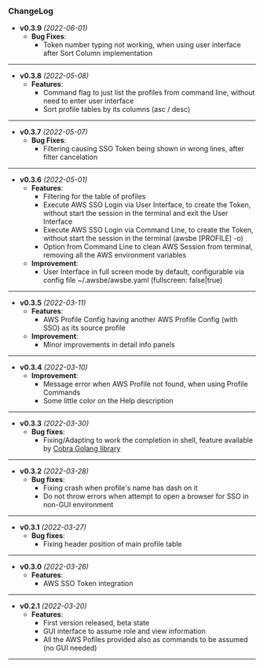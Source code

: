 <div id="top"></div>

### **ChangeLog**
- **v0.3.9** *(2022-06-01)*
  - **Bug Fixes**: 
    - Token number typing not working, when using user interface after Sort Column implementation
--- 
- **v0.3.8** *(2022-05-08)*
  - **Features**: 
    - Command flag to just list the profiles from command line, without need to enter user interface
    - Sort profile tables by its columns (asc / desc)
---
- **v0.3.7** *(2022-05-07)*
  - **Bug Fixes**: 
    - Filtering causing SSO Token being shown in wrong lines, after filter cancelation
---

- **v0.3.6** *(2022-05-01)*
  - **Features**: 
    - Filtering for the table of profiles
    - Execute AWS SSO Login via User Interface, to create the Token, without start the session in the terminal and exit the User Interface 
    - Execute AWS SSO Login via Command Line, to create the Token, without start the session in the terminal (awsbe [PROFILE] -o)
    - Option from Command Line to clean AWS Session from terminal, removing all the AWS environment variables
  - **Improvement**: 
    - User Interface in full screen mode by default, configurable via config file ~/.awsbe/awsbe.yaml (fullscreen: false|true)
---
- **v0.3.5** *(2022-03-11)*
  - **Features**: 
    - AWS Profile Config having another AWS Profile Config (with SSO) as its source profile 
  - **Improvement**: 
    - Minor improvements in detail info panels
---
- **v0.3.4** *(2022-03-10)*
  - **Improvement**: 
    - Message error when AWS Profile not found, when using Profile Commands
    - Some little color on the Help description
---
- **v0.3.3** *(2022-03-30)*
  - **Bug fixes**: 
    - Fixing/Adapting to work the completion in shell, feature available by [Cobra Golang library](https://github.com/spf13/cobra/blob/master/shell_completions.md)
---
- **v0.3.2** *(2022-03-28)*
  - **Bug fixes**: 
    - Fixing crash when profile's name has dash on it
    - Do not throw errors when attempt to open a browser for SSO in non-GUI environment
---
- **v0.3.1** *(2022-03-27)*
  - **Bug fixes**: 
    - Fixing header position of main profile table
---
- **v0.3.0** *(2022-03-26)*
  - **Features**: 
    - AWS SSO Token integration
---
- **v0.2.1** *(2022-03-20)*
  - **Features**: 
    - First version released, beta state
    - GUI interface to assume role and view information
    - All the AWS Pofiles provided also as commands to be assumed (no GUI needed)
---
